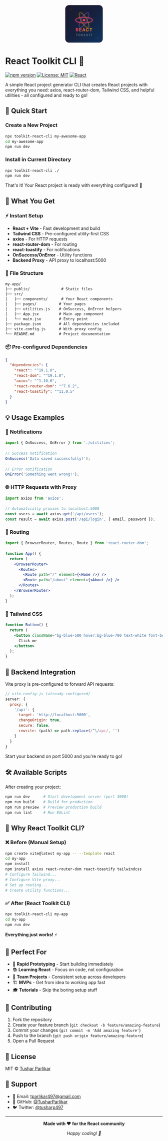 <div align="center">
  <img src="./logo.svg" alt="React Toolkit CLI Logo" width="120" height="120">
</div>

# React Toolkit CLI 🚀

[![npm version](https://badge.fury.io/js/toolkit-react-cli.svg)](https://badge.fury.io/js/toolkit-react-cli)
[![License: MIT](https://img.shields.io/badge/License-MIT-yellow.svg)](https://opensource.org/licenses/MIT)
[![React](https://img.shields.io/badge/React-18%2B-blue.svg)](https://reactjs.org/)

A simple React project generator CLI that creates React projects with everything you need: axios, react-router-dom, Tailwind CSS, and helpful utilities - all configured and ready to go!

## 🚀 Quick Start

### Create a New Project

```bash
npx toolkit-react-cli my-awesome-app
cd my-awesome-app
npm run dev
```

### Install in Current Directory

```bash
npx toolkit-react-cli ./
npm run dev
```

That's it! Your React project is ready with everything configured! 🎉

## 🎯 What You Get

### ⚡ **Instant Setup**
- **React + Vite** - Fast development and build
- **Tailwind CSS** - Pre-configured utility-first CSS
- **axios** - For HTTP requests
- **react-router-dom** - For routing
- **react-toastify** - For notifications
- **OnSuccess/OnError** - Utility functions
- **Backend Proxy** - API proxy to localhost:5000

### 📁 **File Structure**
```
my-app/
├── public/              # Static files
├── src/
│   ├── components/      # Your React components
│   ├── pages/          # Your pages
│   ├── utilities.js    # OnSuccess, OnError helpers
│   ├── App.jsx         # Main app component
│   └── main.jsx        # Entry point
├── package.json        # All dependencies included
├── vite.config.js      # With proxy config
└── README.md           # Project documentation
```

### 📦 **Pre-configured Dependencies**
```json
{
  "dependencies": {
    "react": "^19.1.0",
    "react-dom": "^19.1.0",
    "axios": "^1.10.0",
    "react-router-dom": "^7.6.2",
    "react-toastify": "^11.0.5"
  }
}
```

## 💡 Usage Examples

### 🔔 **Notifications**
```jsx
import { OnSuccess, OnError } from './utilities';

// Success notification
OnSuccess('Data saved successfully!');

// Error notification  
OnError('Something went wrong!');
```

### 🌐 **HTTP Requests with Proxy**
```jsx
import axios from 'axios';

// Automatically proxies to localhost:5000
const users = await axios.get('/api/users');
const result = await axios.post('/api/login', { email, password });
```

### 🧭 **Routing**
```jsx
import { BrowserRouter, Routes, Route } from 'react-router-dom';

function App() {
  return (
    <BrowserRouter>
      <Routes>
        <Route path="/" element={<Home />} />
        <Route path="/about" element={<About />} />
      </Routes>
    </BrowserRouter>
  );
}
```

### 🎨 **Tailwind CSS**
```jsx
function Button() {
  return (
    <button className="bg-blue-500 hover:bg-blue-700 text-white font-bold py-2 px-4 rounded">
      Click me
    </button>
  );
}
```

## 🔧 **Backend Integration**

Vite proxy is pre-configured to forward API requests:

```javascript
// vite.config.js (already configured)
server: {
  proxy: {
    '/api': {
      target: 'http://localhost:5000',
      changeOrigin: true,
      secure: false,
      rewrite: (path) => path.replace(/^\/api/, '')
    }
  }
}
```

Start your backend on port 5000 and you're ready to go!

## 🛠️ **Available Scripts**

After creating your project:

```bash
npm run dev      # Start development server (port 3000)
npm run build    # Build for production  
npm run preview  # Preview production build
npm run lint     # Run ESLint
```

## 🌟 **Why React Toolkit CLI?**

### ❌ **Before (Manual Setup)**
```bash
npm create vite@latest my-app -- --template react
cd my-app
npm install
npm install axios react-router-dom react-toastify tailwindcss
# Configure Tailwind...
# Configure Vite proxy...
# Set up routing...
# Create utility functions...
```

### ✅ **After (React Toolkit CLI)**
```bash
npx toolkit-react-cli my-app
cd my-app
npm run dev
```

**Everything just works!** ⚡

## 🎯 **Perfect For**

- 🚀 **Rapid Prototyping** - Start building immediately
- 📚 **Learning React** - Focus on code, not configuration
- 👥 **Team Projects** - Consistent setup across developers
- 🏗️ **MVPs** - Get from idea to working app fast
- 🎓 **Tutorials** - Skip the boring setup stuff

## 🤝 **Contributing**

1. Fork the repository
2. Create your feature branch (`git checkout -b feature/amazing-feature`)
3. Commit your changes (`git commit -m 'Add amazing feature'`)
4. Push to the branch (`git push origin feature/amazing-feature`)
5. Open a Pull Request

## 📄 **License**

MIT © [Tushar Parlikar](https://github.com/TusharParlikar)

## 🙏 **Support**

- 📧 Email: tparlikar497@gmail.com
- 🐙 GitHub: [@TusharParlikar](https://github.com/TusharParlikar)
- 🐦 Twitter: [@tusharp497](https://x.com/tusharp497)

---

<div align="center">

**Made with ❤️ for the React community**

*Happy coding! 🎉*

</div>
